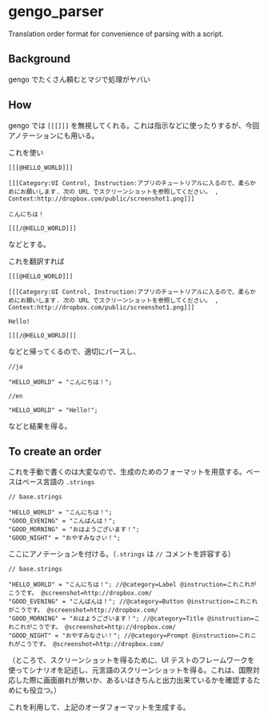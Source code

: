 gengo_parser
============

Translation order format for convenience of parsing with a script.

Background
---

gengo でたくさん頼むとマジで処理がヤバい

How
---

gengo では `[[[]]]` を無視してくれる。これは指示などに使ったりするが、今回アノテーションにも用いる。

これを使い

```
[[[@HELLO_WORLD]]]

[[[Category:UI Control, Instruction:アプリのチュートリアルに入るので、柔らかめにお願いします. 次の URL でスクリーンショットを参照してください。 , Context:http://dropbox.com/public/screenshot1.png]]]

こんにちは！

[[[/@HELLO_WORLD]]]
```

などとする。

これを翻訳すれば

```
[[[@HELLO_WORLD]]]

[[[Category:UI Control, Instruction:アプリのチュートリアルに入るので、柔らかめにお願いします. 次の URL でスクリーンショットを参照してください。 , Context:http://dropbox.com/public/screenshot1.png]]]

Hello!

[[[/@HELLO_WORLD]]]
```

などと帰ってくるので、適切にパースし、

```
//ja

"HELLO_WORLD" = "こんにちは！";
```

```
//en

"HELLO_WORLD" = "Hello!";
```

などと結果を得る。

To create an order
---

これを手動で書くのは大変なので、生成のためのフォーマットを用意する。ベースはベース言語の `.strings`

```
// base.strings

"HELLO_WORLD" = "こんにちは！";
"GOOD_EVENING" = "こんばんは！";
"GOOD_MORNING" = "おはようございます！";
"GOOD_NIGHT" = "おやすみなさい！";
```

ここにアノテーションを付ける。（`.strings` は `//` コメントを許容する）

```
// base.strings

"HELLO_WORLD" = "こんにちは！"; //@category=Label @instruction=これこれがこうです。 @screenshot=http://dropbox.com/
"GOOD_EVENING" = "こんばんは！"; //@category=Button @instruction=これこれがこうです。 @screenshot=http://dropbox.com/
"GOOD_MORNING" = "おはようございます！"; //@category=Title @instruction=これこれがこうです。 @screenshot=http://dropbox.com/
"GOOD_NIGHT" = "おやすみなさい！"; //@category=Prompt @instruction=これこれがこうです。 @screenshot=http://dropbox.com/
```

（ところで、スクリーンショットを得るために、UI テストのフレームワークを使ってシナリオを記述し、元言語のスクリーンショットを得る。これは、国際対応した際に画面崩れが無いか、あるいはきちんと出力出来ているかを確認するためにも役立つ。）

これを利用して、上記のオーダフォーマットを生成する。

